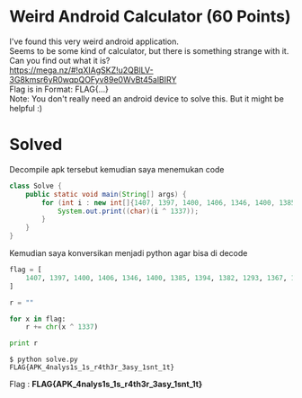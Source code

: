 # Weird Android Calculator (60 Points)
I've found this very weird android application.
<br>
Seems to be some kind of calculator, but there is something strange with it. Can you find out what it is?
<br>
https://mega.nz/#!qXIAgSKZ!u2QBlLV-3G8kmsr6yR0wqpQOFyv89e0WvBt45alBIRY
<br>
Flag is in Format: FLAG{...}
<br>
Note: You don't really need an android device to solve this. But it might be helpful :)
# Solved
Decompile apk tersebut kemudian saya menemukan code
```java
class Solve {
    public static void main(String[] args) {
        for (int i : new int[]{1407, 1397, 1400, 1406, 1346, 1400, 1385, 1394, 1382, 1293, 1367, 1368, 1365, 1344, 1354, 1288, 1354, 1382, 1288, 1354, 1382, 1355, 1293, 1357, 1361, 1290, 1355, 1382, 1290, 1368, 1354, 1344, 1382, 1288, 1354, 1367, 1357, 1382, 1288, 1357, 1348}) {
            System.out.print((char)(i ^ 1337));
        }
    }
}

```
Kemudian saya konversikan menjadi python agar bisa di decode
```python
flag = [
    1407, 1397, 1400, 1406, 1346, 1400, 1385, 1394, 1382, 1293, 1367, 1368, 1365, 1344, 1354, 1288, 1354, 1382, 1288, 1354, 1382, 1355, 1293, 1357, 1361, 1290, 1355, 1382, 1290, 1368, 1354, 1344, 1382, 1288, 1354, 1367, 1357, 1382, 1288, 1357, 1348
]

r = ""

for x in flag:
    r += chr(x ^ 1337)

print r
```
```
$ python solve.py
FLAG{APK_4nalys1s_1s_r4th3r_3asy_1snt_1t}
```
Flag : <b>FLAG{APK_4nalys1s_1s_r4th3r_3asy_1snt_1t}</b>